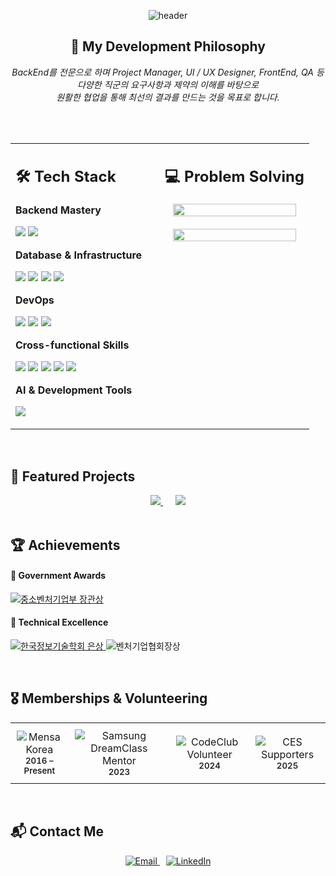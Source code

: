 <div align="center">

![header](https://capsule-render.vercel.app/api?type=waving&color=gradient&customColorList=0,2,2,5,30&height=250&section=header&text=Mutual%20Understanding,%20Mutual%20Growth&fontSize=35&fontColor=ffffff&animation=fadeIn&fontAlignY=35&desc=Backend%20Developer%20•%20Cross-functional%20Collaborator%20&descAlignY=55&descSize=16)

</div>

<div align="center">

## 🤝 **My Development Philosophy**
*BackEnd를 전문으로 하며 Project Manager, UI / UX Designer, FrontEnd, QA 등  
다양한 직군의 요구사항과 제약의 이해를 바탕으로   
원활한 협업을 통해 최선의 결과를 만드는 것을 목표로 합니다.*
</div>
<br/>
<br/>

<div align="center">
<table>
<tr>
<td width="50%" valign="top">

## 🛠️ **Tech Stack**

**Backend Mastery**  
<p>
<img src="https://img.shields.io/badge/Django-092E20?style=flat-square&logo=django&logoColor=white" />

<img src="https://img.shields.io/badge/Spring_Boot-6DB33F?style=flat-square&logo=spring-boot&logoColor=white" />
</p>

**Database & Infrastructure**  
<p>
<img src="https://img.shields.io/badge/MySQL-4479A1?style=flat-square&logo=mysql&logoColor=white" />

<img src="https://img.shields.io/badge/Redis-DC382D?style=flat-square&logo=redis&logoColor=white" />
<img src="https://img.shields.io/badge/Linux-FCC624?style=flat-square&logo=linux&logoColor=black" />
<img src="https://img.shields.io/badge/AWS_EC2-FF9900?style=flat-square&logo=googlecloudstorage&logoColor=white" />



</p>

**DevOps**  
<p>
<img src="https://img.shields.io/badge/Docker-2496ED?style=flat-square&logo=docker&logoColor=white" />
<img src="https://img.shields.io/badge/GitHub_Actions-2088FF?style=flat-square&logo=github-actions&logoColor=white" />
<img src="https://img.shields.io/badge/GitLab_CI-FC6D26?style=flat-square&logo=gitlab&logoColor=white" />

</p>


**Cross-functional Skills**  
<p>
<img src="https://img.shields.io/badge/Project_Management-FF6B6B?style=flat-square&logo=trello&logoColor=white" />
<img src="https://img.shields.io/badge/React_Native-20232A?style=flat-square&logo=react&logoColor=61DAFB" />
<img src="https://img.shields.io/badge/React-20232A?style=flat-square&logo=react&logoColor=61DAFB" />
<img src="https://img.shields.io/badge/Quality_Assurance-4CAF50?style=flat-square&logo=checkmarx&logoColor=white" />
<img src="https://img.shields.io/badge/UX_Design-9B59B6?style=flat-square&logo=Figma&logoColor=white" />
</p>


**AI & Development Tools**
<p>
<img src="https://img.shields.io/badge/Claude_Code-FF6B35?style=flat-square&logo=anthropic&logoColor=white" />
</p>

</td>
<td width="50%" valign="top">

## 💻 **Problem Solving**
<div align="center">
<a href="https://solved.ac/profile/ambition_kwon" target="_blank">
  <img src="http://mazassumnida.wtf/api/v2/generate_badge?boj=ambition_kwon" width="94%" />
</a>
</div>
<br/>
<div align="center">
<a href="https://solved.ac/profile/ambition_kwon" target="_blank">
  <img src="http://mazandi.herokuapp.com/api?handle=ambition_kwon" width="94%" />
</a>
</div>
</td>
</tr>
</table>
</div>

<br/>


## 🚀 **Featured Projects**

<div align="center">
  <a href="https://github.com/ambition-kwon/OpenSource-Supporter-BackEnd" target="_blank">
    <img src="https://github-readme-stats.vercel.app/api/pin/?username=ambition-kwon&repo=OpenSource-Supporter-BackEnd&theme=tokyonight&hide_border=true&border_radius=10" />
  </a>

  <a href="https://github.com/ambition-kwon/Fullip-Backend-Official" target="_blank" style="margin-left: 20px;">
    <img src="https://github-readme-stats.vercel.app/api/pin/?username=ambition-kwon&repo=Fullip-Backend-Official&theme=tokyonight&hide_border=true&border_radius=10" />
  </a>
</div>


<br/>


## 🏆 Achievements

#### 🥇 Government Awards
<p>
  <a href="https://www.veritas-a.com/news/articleView.html?idxno=527049" target="_blank" rel="noopener noreferrer">
    <img src="https://img.shields.io/badge/중소벤처기업부_장관상-FF6B35?style=for-the-badge&logoColor=white" alt="중소벤처기업부 장관상" />
  </a>
</p>

#### 🏅 Technical Excellence
<p>
  <a href="https://www.veritas-a.com/news/articleView.html?idxno=533461#google_vignette" target="_blank" rel="noopener noreferrer">
    <img src="https://img.shields.io/badge/한국정보기술학회_은상-45B7D1?style=for-the-badge&logoColor=white" alt="한국정보기술학회 은상" />
  </a>
  <img src="https://img.shields.io/badge/벤처기업협회장상-4ECDC4?style=for-the-badge&logoColor=white" alt="벤처기업협회장상" />
</p>

<br/>

## 🎖️ Memberships & Volunteering

<div align="center">

<table>
  <tr>
    <td align="center" style="padding:10px;">
      <img src="https://img.shields.io/badge/Mensa_Korea-1E40AF?style=for-the-badge&logo=Motorola&logoColor=white" alt="Mensa Korea" /><br/>
      <sub style="color:#222; font-weight:600;">2016 – Present</sub>
    </td>
    <td align="center" style="padding:10px;">
      <img src="https://img.shields.io/badge/Samsung_DreamClass_Mentor-FF6F3C?style=for-the-badge&logo=Samsung&logoColor=white" alt="Samsung DreamClass Mentor" /><br/>
      <sub style="color:#222; font-weight:600;">2023</sub>
    </td>
    <td align="center" style="padding:10px;">
      <img src="https://img.shields.io/badge/CodeClub_Volunteer-3CA14A?style=for-the-badge&logo=educative&logoColor=white" alt="CodeClub Volunteer" /><br/>
      <sub style="color:#222; font-weight:600;">2024</sub>
    </td>
    <td align="center" style="padding:10px;">
      <img src="https://img.shields.io/badge/2025_CES_Supporters-FFD700?style=for-the-badge&logo=vegas&logoColor=black" alt="CES Supporters" /><br/>
      <sub style="color:#222; font-weight:600;">2025</sub>
    </td>
  </tr>
</table>

</div>

<br/>


## 📬 Contact Me

<div align="center">

<a href="mailto:prince5390@gmail.com" target="_blank" rel="noopener noreferrer">
  <img src="https://img.shields.io/badge/Gmail-D14836?style=for-the-badge&logo=gmail&logoColor=white" alt="Email" />
</a>

<a href="https://www.linkedin.com/in/ambition-kwon/" target="_blank" rel="noopener noreferrer" style="margin-left:10px;">
  <img src="https://img.shields.io/badge/LinkedIn-0A66C2?style=for-the-badge&logo=lobsters&logoColor=white" alt="LinkedIn" />
</a>
</div>

